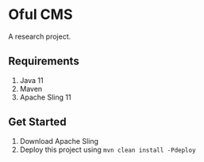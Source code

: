 # Oful CMS
A research project.

## Requirements
1. Java 11
2. Maven
3. Apache Sling 11

## Get Started
1. Download Apache Sling
2. Deploy this project using `mvn clean install -Pdeploy`